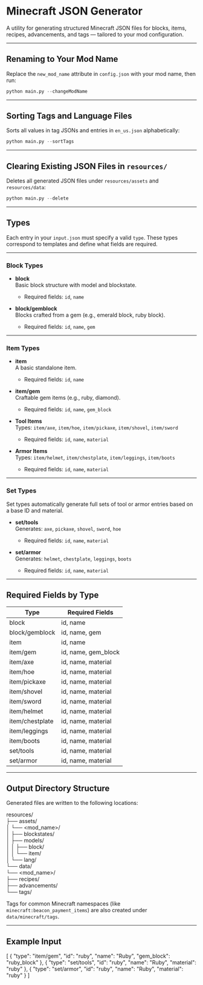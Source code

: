 # Minecraft JSON Generator

A utility for generating structured Minecraft JSON files for blocks, items, recipes, advancements, and tags — tailored to your mod configuration.

---

## Renaming to Your Mod Name

Replace the `new_mod_name` attribute in `config.json` with your mod name, then run:
```python
python main.py --changeModName
```
---

## Sorting Tags and Language Files

Sorts all values in tag JSONs and entries in `en_us.json` alphabetically:
```python
python main.py --sortTags
```
---

## Clearing Existing JSON Files in `resources/`

Deletes all generated JSON files under `resources/assets` and `resources/data`:
```python
python main.py --delete
```
---

## Types

Each entry in your `input.json` must specify a valid `type`. These types correspond to templates and define what fields are required.

---

### Block Types

- **block**  
  Basic block structure with model and blockstate.  
  - Required fields: `id`, `name`

- **block/gemblock**  
  Blocks crafted from a gem (e.g., emerald block, ruby block).  
  - Required fields: `id`, `name`, `gem`

---

### Item Types

- **item**  
  A basic standalone item.  
  - Required fields: `id`, `name`

- **item/gem**  
  Craftable gem items (e.g., ruby, diamond).  
  - Required fields: `id`, `name`, `gem_block`

- **Tool Items**  
  Types: `item/axe`, `item/hoe`, `item/pickaxe`, `item/shovel`, `item/sword`  
  - Required fields: `id`, `name`, `material`

- **Armor Items**  
  Types: `item/helmet`, `item/chestplate`, `item/leggings`, `item/boots`  
  - Required fields: `id`, `name`, `material`

---

### Set Types

Set types automatically generate full sets of tool or armor entries based on a base ID and material.

- **set/tools**  
  Generates: `axe`, `pickaxe`, `shovel`, `sword`, `hoe`  
  - Required fields: `id`, `name`, `material`

- **set/armor**  
  Generates: `helmet`, `chestplate`, `leggings`, `boots`  
  - Required fields: `id`, `name`, `material`

---

## Required Fields by Type

| Type              | Required Fields          |
|-------------------|--------------------------|
| block             | id, name                 |
| block/gemblock    | id, name, gem            |
| item              | id, name                 |
| item/gem          | id, name, gem_block      |
| item/axe          | id, name, material       |
| item/hoe          | id, name, material       |
| item/pickaxe      | id, name, material       |
| item/shovel       | id, name, material       |
| item/sword        | id, name, material       |
| item/helmet       | id, name, material       |
| item/chestplate   | id, name, material       |
| item/leggings     | id, name, material       |
| item/boots        | id, name, material       |
| set/tools         | id, name, material       |
| set/armor         | id, name, material       |

---

## Output Directory Structure

Generated files are written to the following locations:

resources/  
├── assets/  
│   └── <mod_name>/  
│       ├── blockstates/  
│       ├── models/  
│       │   ├── block/  
│       │   └── item/  
│       └── lang/  
└── data/  
    └── <mod_name>/  
        ├── recipes/  
        ├── advancements/  
        └── tags/

Tags for common Minecraft namespaces (like `minecraft:beacon_payment_items`) are also created under `data/minecraft/tags`.

---

## Example Input

[
  {
    "type": "item/gem",
    "id": "ruby",
    "name": "Ruby",
    "gem_block": "ruby_block"
  },
  {
    "type": "set/tools",
    "id": "ruby",
    "name": "Ruby",
    "material": "ruby"
  },
  {
    "type": "set/armor",
    "id": "ruby",
    "name": "Ruby",
    "material": "ruby"
  }
]
